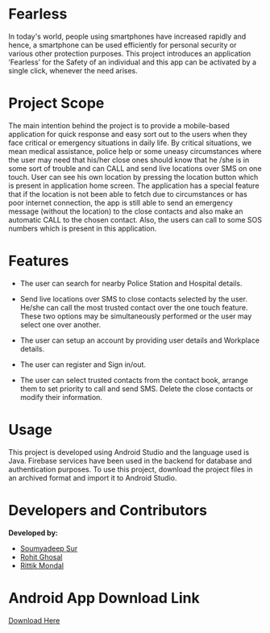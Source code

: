 # Fearless
 In today's world, people using smartphones have increased rapidly and hence, a smartphone can be used efficiently for personal security or various other protection purposes. This project introduces an application ‘Fearless’ for the Safety of an individual and this app can be activated by a single click, whenever the need arises.

# Project Scope
  The main intention behind the project is to provide a mobile-based application for quick response and easy sort out to the users when they face critical or emergency situations in daily life. By critical situations, we mean medical assistance, police help or some uneasy circumstances where the user may need that his/her close ones should know that he /she is in some sort of trouble and can CALL and send live locations over SMS on one touch. User can see his own location by pressing the location button which is present in application home screen.
The application has a special feature that if the location is not been able to fetch due to circumstances or has  poor internet connection, the app is still able to send an emergency message (without the location)  to the close contacts and also make an automatic CALL to the chosen  contact. Also, the users can call to some SOS numbers which is present in this application.
 
 # Features
  - The user can search for nearby Police Station and Hospital details. 
  
  - Send live locations over SMS to close contacts selected by the user. He/she can call the most trusted contact over the one touch feature. These two options may be simultaneously performed or the user may select one over another. 
  
  - The user can setup an account by providing user details and  Workplace details. 
  
  - The user can register and Sign in/out. 
  
  - The user can select trusted contacts from the contact book, arrange them to set priority to call and send SMS. Delete the close contacts or modify their information. 

# Usage
  This project is developed using Android Studio and the language used is Java.
  Firebase services have been used in the backend for database and authentication purposes.
  To use this project, download the project files in an archived format and import it to Android Studio.
  
 # Developers and Contributors
  
  **Developed by:**
  - [Soumyadeep Sur](https://github.com/sousur1997/)
  - [Rohit Ghosal](https://https://github.com/devrg/)
  - [Rittik Mondal](https://github.com/rittikmondal1997)
  
 # Android App Download Link
 [Download Here](https://fearless-238805.firebaseapp.com/beta.html)
